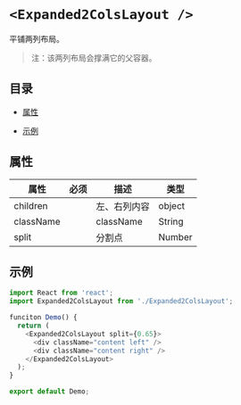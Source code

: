 # `<Expanded2ColsLayout />`

平铺两列布局。

> 注：该两列布局会撑满它的父容器。

## 目录

- [属性](#属性)

- [示例](#示例)

## 属性

| 属性      | 必须 | 描述         | 类型   |
| --------- | ---- | ------------ | ------ |
| children  |      | 左、右列内容 | object |
| className |      | className    | String |
| split     |      | 分割点       | Number |

## 示例

```javascript
import React from 'react';
import Expanded2ColsLayout from './Expanded2ColsLayout';

funciton Demo() {
  return (
    <Expanded2ColsLayout split={0.65}>
      <div className="content left" />
      <div className="content right" />
    </Expanded2ColsLayout>
  );
}

export default Demo;
```
